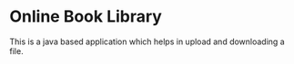 # Online Book Library
This is a java based application which helps in upload and downloading a file.
